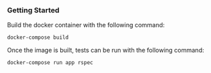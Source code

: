 ### Getting Started

Build the docker container with the following command:
```
docker-compose build
```

Once the image is built, tests can be run with the following command:
```
docker-compose run app rspec
```
